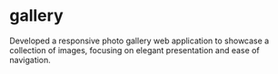 # gallery
Developed a responsive photo gallery web application to showcase a collection of images, focusing on elegant presentation and ease of navigation.
